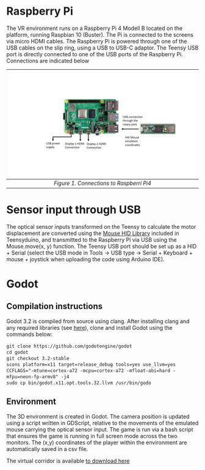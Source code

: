 # Raspberry Pi

The VR environment runs on a Raspberry Pi 4 Modell B located on the platform, running Raspbian 10 (Buster). The Pi is connected to the screens via micro HDMI cables. The Raspberry Pi is powered through one of the USB cables on the slip ring, using a USB to USB-C adaptor. The Teensy USB port is directly connected to one of the USB ports of the Raspberry Pi. Connections are indicated below

| ![Figure1](img/raspberry_pi.png) |
|:--:|
| *Figure 1. Connections to Raspberri Pi4* | 
# Sensor input through USB
The optical sensor inputs transformed on the Teensy to calculate the motor displacement are converted using the [Mouse HID Library](https://www.pjrc.com/teensy/td_mouse.html) included in Teensyduino, and transmitted to the Raspberry Pi via USB using the Mouse.move(x, y) function. The Teensy USB port should be set up as a HID + Serial (select the USB mode in Tools -> USB type -> Serial + Keyboard + mouse + joystick when uploading the code using Arduino IDE). 

# Godot

## Compilation instructions
Godot 3.2 is compiled from source using clang. After installing clang and any required libraries (see [here](https://docs.godotengine.org/en/stable/development/compiling/compiling_for_x11.html)), clone and install Godot using the commands below:

```
git clone https://github.com/godotengine/godot
cd godot
git checkout 3.2-stable
scons platform=x11 target=release_debug tools=yes use_llvm=yes CCFLAGS="-mtune=cortex-a72 -mcpu=cortex-a72 -mfloat-abi=hard -mfpu=neon-fp-armv8" -j4
sudo cp bin/godot.x11.opt.tools.32.llvm /usr/bin/godo
```



## Environment

The 3D environment is created in Godot. The camera position is updated using a script written in GDScript, relative to the movements of the emulated mouse carrying the optical sensor input.
The game is run via a bash script that ensures the game is running in full screen mode across the two monitors.
The (x,y) coordinates of the player within the environment are automatically saved in a csv file. 

The virtual corridor is available [to download here](files/corridor-master.zip)